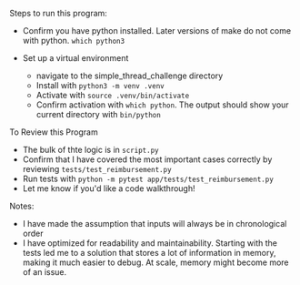Steps to run this program:
- Confirm you have python installed. Later versions of make do not come with python. 
  `which python3`

- Set up a virtual environment
  - navigate to the simple_thread_challenge directory
  - Install with `python3 -m venv .venv`
  - Activate with `source .venv/bin/activate`
  - Confirm activation with `which python`. The output should show your current directory with `bin/python`


To Review this Program
- The bulk of thte logic is in `script.py`
- Confirm that I have covered the most important cases correctly by reviewing `tests/test_reimbursement.py`
- Run tests with `python -m pytest app/tests/test_reimbursement.py`
- Let me know if you'd like a code walkthrough!


Notes:
- I have made the assumption that inputs will always be in chronological order
- I have optimized for readability and maintainability. Starting with the tests led me to a solution that stores a lot of information in memory, making it much easier to debug. At scale, memory might become more of an issue. 